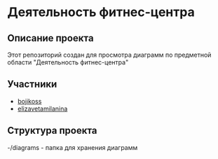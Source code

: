 # Деятельность фитнес-центра
## Описание проекта
Этот репозиторий создан для просмотра диаграмм по предметной области "Деятельность фитнес-центра"
## Участники
- [bojikoss](https://github.com/bojikoss)
- [elizavetamilanina](https://github.com/elizavetamilanina)
## Структура проекта
-/diagrams - папка для хранения диаграмм
